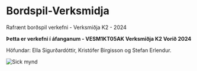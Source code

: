 # Bordspil-Verksmidja
Rafrænt borðspil verkefni - Verksmiðja K2 - 2024


**Þetta er verkefni í áfanganum - VESM1KT05AK Verksmiðja K2 Vorið 2024**

Höfundar: Ella Sigurðardóttir, Kristófer Birgisson og Stefan Erlendur.

![Sick mynd](M2_Ultra_Dyn.heic)
